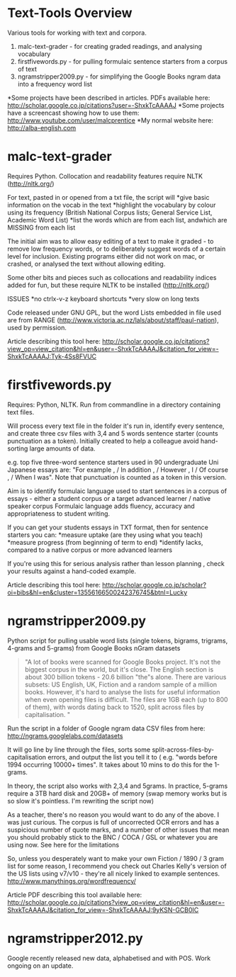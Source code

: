 Text-Tools Overview
==========

Various tools for working with text and corpora.

1. malc-text-grader - for creating graded readings, and analysing vocabulary
2. firstfivewords.py - for pulling formulaic sentence starters from a corpus of text
3. ngramstripper2009.py - for simplifying the Google Books ngram data into a frequency word list

*Some projects have been described in articles. PDFs available here: http://scholar.google.co.jp/citations?user=-ShxkTcAAAAJ
*Some projects have a screencast showing how to use them: http://www.youtube.com/user/malcprentice
*My normal website here: http://alba-english.com



malc-text-grader
================
Requires Python. Collocation and readability features require NLTK (http://nltk.org/)

For text, pasted in or opened from a txt file, the script will 
*give basic information on the vocab in the text 
*highlight the vocabulary by colour using its frequency (British National Corpus lists; General Service List, Academic Word List)
*list the words which are from each list, andwhich are MISSING from each list

The initial aim was to allow easy editing of a text to make it graded - to remove low frequency words, or to deliberately suggest words of a
certain level for inclusion. Existing programs either did not work on mac, or crashed, or analysed the text without allowing editing. 

Some other bits and pieces such as collocations and readability indices added for fun, but these require NLTK to be installed
(http://nltk.org/)

ISSUES
*no ctrlx-v-z keyboard shortcuts
*very slow on long texts

Code released under GNU GPL, but the word Lists embedded in file used are from RANGE (http://www.victoria.ac.nz/lals/about/staff/paul-nation),
used by permission.

Article describing this tool here:
http://scholar.google.co.jp/citations?view_op=view_citation&hl=en&user=-ShxkTcAAAAJ&citation_for_view=-ShxkTcAAAAJ:Tyk-4Ss8FVUC

firstfivewords.py
===========
Requires:  Python, NLTK. Run from commandline in a directory containing text files.

Will process every text file in the folder it's run in, identify every sentence, and create three csv files with 3,4 and 5 words sentence starter (counts punctuation as a token). Initially created to help a colleague avoid hand-sorting large amounts of data.  

e.g. top five three-word sentence starters used in 90 undergraduate Uni Japanese essays are: "For example , / In addition , / However , I / Of course , / When I was". Note that punctuation is counted as a token in this version.

Aim is to identify formulaic language used to start sentences in a corpus of essays - either a student corpus or a target advanced learner / native speaker corpus Formulaic language adds fluency, accuracy and appropriateness to student writing. 

If you can get your students essays in TXT format, then for sentence starters you can:
*measure uptake (are they using what you teach) 
*measure progress (from beginning of term to end) 
*identify lacks, compared to a native corpus or more advanced learners 


If you're using this for serious analysis rather than lesson planning , check your results against a hand-coded example. 

Article describing this tool here: 
http://scholar.google.co.jp/scholar?oi=bibs&hl=en&cluster=13556166500242376745&btnI=Lucky


ngramstripper2009.py
=============
Python script for pulling usable word lists (single tokens, bigrams, trigrams, 4-grams and 5-grams) from Google Books nGram datasets

>"A lot of books were scanned for Google Books project. It's not the biggest corpus in the world, but it's close. The English section is about
300 billion tokens - 20.6 billion "the"s alone. There are various subsets: US English, UK, Fiction and a random sample of a million books.
However, it's hard to analyse the lists for useful information when even opening files is difficult. The files are 1GB each (up to 800 of
them), with words dating back to 1520, split across files by capitalisation. "

Run the script in a folder of Google ngram data CSV files from here: http://ngrams.googlelabs.com/datasets 

It will go line by line through the files, sorts some split-across-files-by-capitalisation errors, and output the list you tell it to ( e.g.
"words before 1994 occurring 10000+ times". It takes about 10 mins to do this for the 1-grams.

In theory, the script also works with 2,3,4 and 5grams. In practice, 5-grams require a 3TB hard disk and 20GB+ of memory (swap memory works
but is so slow it's pointless. I'm rewriting the script now)

As a teacher, there's no reason you would want to do any of the above. I was just curious. The corpus is full of uncorrected OCR errors and
has a suspicious number of quote marks, and a number of other issues that mean you should probably stick to the BNC / COCA / GSL or whatever
you are using now. See here for the limitations

So, unless you desperately want to make your own Fiction / 1890 / 3 gram list for some reason, I recommend you check out Charles Kelly's
version of the US lists using v7/v10 - they're all nicely linked to example sentences. http://www.manythings.org/wordfrequency/ 

Article PDF describing this tool available here:
http://scholar.google.co.jp/citations?view_op=view_citation&hl=en&user=-ShxkTcAAAAJ&citation_for_view=-ShxkTcAAAAJ:9yKSN-GCB0IC

ngramstripper2012.py
====================
Google recently released new data, alphabetised and with POS. Work ongoing on an update. 
